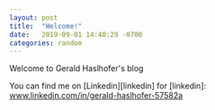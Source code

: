 ```yaml
---
layout: post
title:  "Welcome!"
date:   2019-09-01 14:40:29 -0700
categories: random
---
```

Welcome to Gerald Haslhofer's blog

You can find me on [Linkedin][linkedin] for
[linkedin]: www.linkedin.com/in/gerald-haslhofer-57582a
